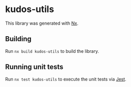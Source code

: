 # kudos-utils

This library was generated with [Nx](https://nx.dev).

## Building

Run `nx build kudos-utils` to build the library.

## Running unit tests

Run `nx test kudos-utils` to execute the unit tests via [Jest](https://jestjs.io).

